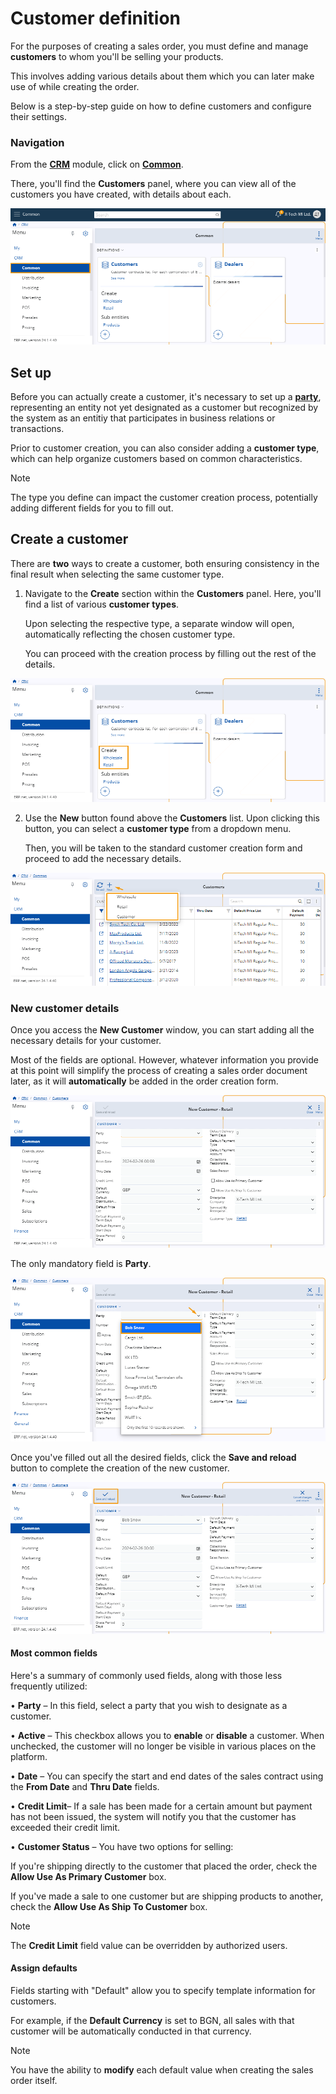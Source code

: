 # Customer definition

For the purposes of creating a sales order, you must define and manage **customers** to whom you'll be selling your products. 

This involves adding various details about them which you can later make use of while creating the order.

Below is a step-by-step guide on how to define customers and configure their settings.

### Navigation

From the **[CRM](https://docs.erp.net/tech/modules/crm/index.html)** module, click on **[Common](https://docs.erp.net/tech/modules/crm/crm-common/index.html)**. 

There, you'll find the **Customers** panel, where you can view all of the customers you have created, with details about each.

![Pictures](pictures/Customer_view_27_02.png)
 
## Set up 

Before you can actually create a customer, it's necessary to set up a **[party](https://docs.erp.net/tech/concepts/parties-concepts.html?q=party)**, representing an entity not yet designated as a customer but recognized by the system as an entitiy that participates in business relations or transactions.

Prior to customer creation, you can also consider adding a **customer type**, which can help organize customers based on common characteristics.

> [!NOTE]
> 
> The type you define can impact the customer creation process, potentially adding different fields for you to fill out.

## Create a customer 

There are **two** ways to create a customer,  both ensuring consistency in the final result when selecting the same customer type.

1. Navigate to the **Create** section within the **Customers** panel. Here, you'll find a list of various **customer types**.

   Upon selecting the respective type, a separate window will open, automatically reflecting the chosen customer type.

   You can proceed with the creation process by filling out the rest of the details.

![Pictures](pictures/Customer_Create_section_27_02.png)
 
2. Use the **New** button found above the **Customers** list. Upon clicking this button, you can select a **customer type** from a dropdown menu.
  
   Then, you will be taken to the standard customer creation form and proceed to add the necessary details.

![Pictures](pictures/Customer_create_new_button_27_02.png)

### New customer details
 
Once you access the **New Customer** window, you can start adding all the necessary details for your customer.

Most of the fields are optional. However, whatever information you provide at this point will simplify the process of creating a sales order document later, as it will **automatically** be added in the order creation form.

![Pictures](pictures/Customer_New_window_27_02.png)
 
The only mandatory field is **Party**. 

![Pictures](pictures/Customer_party_27_02.png)

Once you've filled out all the desired fields, click the **Save and reload** button to complete the creation of the new customer.

![Pictures](pictures/Customer_Save_and_reload_27_02.png)
 
#### Most common fields 

Here's a summary of commonly used fields, along with those less frequently utilized:

•	**Party** – In this field, select a party that you wish to designate as a customer.

•	**Active** – This checkbox allows you to **enable** or **disable** a customer. When unchecked, the customer will no longer be visible in various places on the platform.

•	**Date** – You can specify the start and end dates of the sales contract using the **From Date** and **Thru Date** fields.

•	**Credit Limit**– If a sale has been made for a certain amount but payment has not been issued, the system will notify you that the customer has exceeded their credit limit.

•	**Customer Status** – You have two options for selling:

If you're shipping directly to the customer that placed the order, check the **Allow Use As Primary Customer** box. 

If you've made a sale to one customer but are shipping products to another, check the **Allow Use As Ship To Customer** box.

> [!NOTE]
> 
> The **Credit Limit** field value can be overridden by authorized users.

#### Assign defaults 

Fields starting with "Default" allow you to specify template information for customers. 

For example, if the **Default Currency** is set to BGN, all sales with that customer will be automatically conducted in that currency. 

> [!NOTE]
> 
> You have the ability to **modify** each default value when creating the sales order itself.
